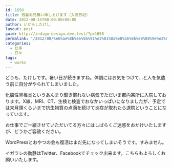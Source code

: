 ```yaml
---
id: 1658
title: 残暑お見舞い申し上げます（入院日記）
date: 2012-08-15T08:00:06+00:00
author: いがらしたけし
layout: post
guid: http://indigo-design.dev.test/?p=1658
permalink: '/2012/08/%e6%ae%8b%e6%9a%91%e3%81%8a%e8%a6%8b%e8%88%9e%e3%81%84%e7%94%b3%e3%81%97%e4%b8%8a%e3%81%92%e3%81%be%e3%81%99%ef%bc%88%e5%85%a5%e9%99%a2%e6%97%a5%e8%a8%98%ef%bc%89/'
categories:
  - 仕事
  - 日々
tags:
  - works
---
```

どうも、たけしです。暑い日が続きますね。体調にはお気をつけて…と人を気遣う前に自分がやられてしまいました。

化膿性脊椎炎というあんまり聞き慣れない病気でただいま都内某所に入院しております。X線、MRI、CT、生検と検査でおなかいっぱいになりましたが、予定では来月頭くらいまで抗生物質の点滴を続けて炎症が取れたら退院ということになっています。

お仕事でご一緒させていただいてる方々にはしばらくご迷惑をおかけいたしますが、どうかご容赦ください。

WordPressとおやつの会も復活はまだ先になってしまいそうです。すみません。

イガラシの動静はTwitter、Facebookでチェック出来ます。こちらもよろしくお願いいたします。